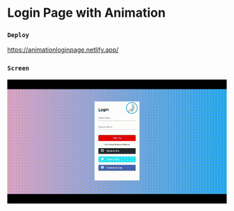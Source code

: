 # Login Page with Animation

### `Deploy`
https://animationloginpage.netlify.app/

### `Screen`
![](screen.gif)
